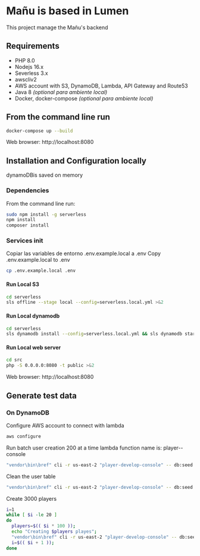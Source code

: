 # Mañu is based in Lumen
This project manage the Mañu's backend  

## Requirements
- PHP 8.0
- Nodejs 16.x
- Severless 3.x
- awscliv2 
- AWS account with S3, DynamoDB, Lambda, API Gateway and Route53
- Java 8 *(optional para ambiente local)*
- Docker, docker-compose *(optional para ambiente local)*

## From the command line run
```bash
docker-compose up --build 
```
Web browser: http://localhost:8080
## Installation and Configuration locally
dynamoDBis saved on memory
### Dependencies
From the command line run:
```bash
sudo npm install -g serverless
npm install 
composer install
```
### Services init
Copiar las variables de entorno .env.example.local a .env
Copy .env.example.local  to .env
```bash
cp .env.example.local .env
```
#### Run Local S3
```bash
cd serverless
sls offline --stage local --config=serverless.local.yml >&2
```
#### Run Local dynamodb
```bash
cd serverless
sls dynamodb install --config=serverless.local.yml && sls dynamodb start --stage local --verbose --config=serverless.local.yml >&2 
```
#### Run Local web server
```bash
cd src
php -S 0.0.0.0:8080 -t public >&2
```
Web browser: http://localhost:8080
## Generate test data
### On DynamoDB
Configure AWS account to connect with lambda
```bash
aws configure
```
Run batch user creation 200 at a time
lambda function name is: player-<ENVIRONMENT>-console
```bash
"vendor\bin\bref" cli -r us-east-2 "player-develop-console" -- db:seed --class=PlayerSeeder
```
Clean the user table
```bash
"vendor\bin\bref" cli -r us-east-2 "player-develop-console" -- db:seed --class=PlayerClearSeeder
```
Create 3000 players
```bash
i=1
while [ $i -le 20 ]
do
  players=$(( $i * 100 ));
  echo "Creating $players playes";
  "vendor\bin\bref" cli -r us-east-2 "player-develop-console" -- db:seed --class=PlayerSeeder;
  i=$(( $i + 1 ));
done
```
